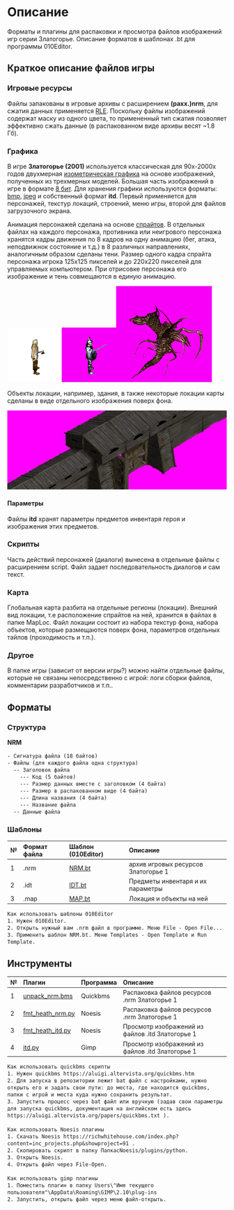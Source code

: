 # Описание

Форматы и плагины для распаковки и просмотра файлов изображений игр серии Златогорье. Описание форматов в шаблонах .bt для программы 010Editor.

## Краткое описание файлов игры

### Игровые ресурсы

Файлы запакованы в игровые архивы с расширением **(paxx.)nrm**, для сжатия данных применяется [RLE](https://ru.wikipedia.org/wiki/%D0%9A%D0%BE%D0%B4%D0%B8%D1%80%D0%BE%D0%B2%D0%B0%D0%BD%D0%B8%D0%B5_%D0%B4%D0%BB%D0%B8%D0%BD_%D1%81%D0%B5%D1%80%D0%B8%D0%B9). Поскольку файлы изображений содержат маску из одного цвета, то примененный тип сжатия позволяет эффективно сжать данные (в распакованном виде архивы весят ~1.8 Гб). 
   
### Графика

В игре **Златогорье (2001)** используется классическая для 90х-2000х годов двухмерная [изометрическая графика](https://ru.wikipedia.org/wiki/%D0%98%D0%B7%D0%BE%D0%BC%D0%B5%D1%82%D1%80%D0%B8%D1%87%D0%B5%D1%81%D0%BA%D0%B0%D1%8F_%D0%B3%D1%80%D0%B0%D1%84%D0%B8%D0%BA%D0%B0_%D0%B2_%D0%BA%D0%BE%D0%BC%D0%BF%D1%8C%D1%8E%D1%82%D0%B5%D1%80%D0%BD%D1%8B%D1%85_%D0%B8%D0%B3%D1%80%D0%B0%D1%85) на основе изображений, полученных из трехмерных моделей. Большая часть изображений в игре в формате [8 бит](https://ru.wikipedia.org/wiki/8_%D0%B1%D0%B8%D1%82_(%D0%BA%D0%BE%D0%BC%D0%BF%D1%8C%D1%8E%D1%82%D0%B5%D1%80%D0%BD%D0%B0%D1%8F_%D0%B0%D1%80%D1%85%D0%B8%D1%82%D0%B5%D0%BA%D1%82%D1%83%D1%80%D0%B0)). Для хранения графики используются форматы: [bmp](https://ru.wikipedia.org/wiki/BMP), [jpeg](https://ru.wikipedia.org/wiki/JPEG) и собственный формат **itd**. Первый применяется для персонажей, текстур локаций, строений, меню игры, второй для файлов загрузочного экрана. 

Анимация персонажей сделана на основе [спрайтов](https://ru.wikipedia.org/wiki/%D0%A1%D0%BF%D1%80%D0%B0%D0%B9%D1%82_(%D0%BA%D0%BE%D0%BC%D0%BF%D1%8C%D1%8E%D1%82%D0%B5%D1%80%D0%BD%D0%B0%D1%8F_%D0%B3%D1%80%D0%B0%D1%84%D0%B8%D0%BA%D0%B0)). В отдельных файлах на каждого персонажа, противника или неигрового персонажа хранятся кадры движения по 8 кадров на одну анимацию (бег, атака, неподвижнок состояние и т.д.) в 8 различных направлениях, аналогичным образом сделаны тени. Размер одного кадра спрайта персонажа игрока 125x125 пикселей и до 220x220 пикселей для управляемых компьютером. При отрисовке персонажа его изображение и тень совмещаются в единую анимацию.

![Attack!](attack1.gif)![Attack2!](attack2.gif)![move1!](move1.gif)

Объекты локации, например, здания, в также некоторые локации карты сделаны в виде отдельного изображения поверх фона. 

![Gates](gates.jpg)

#### Параметры

Файлы **itd** хранят параметры предметов инвентаря героя и изображения этих предметов.

### Скрипты

Часть действий персонажей (диалоги) вынесена в отдельные файлы с расширением script. Файл задает последовательность диалогов и сам текст.

### Карта

Глобальная карта разбита на отдельные регионы (локации). Внешний вид локации, т.е расположение спрайтов на ней, хранится в файлах в папке MapLoc. Файл локации состоит из набора текстур фона, набора объектов, которые размещаются поверх фона, параметров отдельных тайлов (проходимость и т.п.).

### Другое

В папке игры (зависит от версии игры?) можно найти отдельные файлы, которые не связаны непосредственно с игрой: логи сборки файлов, комментарии разработчиков и т.п..

## Форматы

### Структура

**NRM**

    - Сигнатура файла (18 байтов)
    - Файлы (для каждого файла одна структура)
      -- Заголовок файла
        --- Код (5 байтов)
        --- Размер данных вместе с заголовком (4 байта)
        --- Размер в распакованном виде (4 байта)
        --- Длина названия (4 байта)
        --- Название файла
      -- Данные файла

### Шаблоны

 № | Формат файла       | Шаблон (010Editor)     |    Описание |
| :--- | :--------- | :----------- | :---------- |
| 1 | .nrm        | [NRM.bt](formats/010editor/NRM.bt)  |   архив игровых ресурсов Златогорье 1 |
| 2 | .idt        | [IDT.bt](formats/010editor/IDT.bt)  |  Предметы инвентаря и их параметры |
| 3 | .map       | [MAP.bt](formats/010editor/MAP.bt)  | Локация и объекты на ней |

    Как использовать шаблоны 010Editor
    1. Нужен 010Editor.
    2. Открыть нужный вам .nrm файл в программе. Меню File - Open File...
    3. Применить шаблон NRM.bt. Меню Templates - Open Template и Run Template.

## Инструменты

| № | Плагин       | Программа | Описание |  
| :--- | :--------- | :----------- | :---- | 
| 1 | [unpack_nrm.bms](scripts/quickbms/unpack_nrm.bms) | Quickbms | Распаковка файлов ресурсов .nrm  Златогорье 1 | 
| 2 | [fmt_heath_nrm.py](noesis/fmt_heath_nrm.py) | Noesis | Распаковка файлов ресурсов .nrm  Златогорье 1 |
| 3 | [fmt_heath_itd.py](noesis/fmt_heath_itd.py) | Noesis | Просмотр изображений из файлов .itd  Златогорье 1 |
| 4 | [itd.py](/plugins/gimp/itd.py) | Gimp | Просмотр изображений из файлов .itd  Златогорье 1 | 

    Как использовать quickbms скрипты
    1. Нужен quickbms https://aluigi.altervista.org/quickbms.htm
    2. Для запуска в репозитории лежит bat файл с настройками, нужно открыть его и задать свои пути: до места, где находится quickbms, папки с игрой и места куда нужно сохранить результат.
    3. Запустить процесс через bat файл или вручную (задав свои параметры для запуска quickbms, документация на английском есть здесь https://aluigi.altervista.org/papers/quickbms.txt ). 
    
    Как использовать Noesis плагины
    1. Скачать Noesis https://richwhitehouse.com/index.php?content=inc_projects.php&showproject=91 .
    2. Скопировать скрипт в папку ПапкасNoesis/plugins/python.
    3. Открыть Noesis.
    4. Открыть файл через File-Open. 
    
    Как использовать gimp плагины
    1. Поместить плагин в папку Users\"Имя текущего пользователя"\AppData\Roaming\GIMP\2.10\plug-ins
    2. Запустить, открыть файл через меню файл-открыть.
